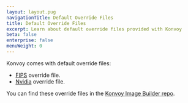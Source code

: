 ```yaml
---
layout: layout.pug
navigationTitle: Default Override Files
title: Default Override Files
excerpt: Learn about default override files provided with Konvoy
beta: false
enterprise: false
menuWeight: 0
---
```


Konvoy comes with default override files:

- [FIPS](../../../fips/) override file.
- [Nvidia](../../../choose-infrastructure/aws/gpu/) override file.

You can find these override files in the [Konvoy Image Builder repo](https://github.com/mesosphere/konvoy-image-builder/tree/main/overrides).
